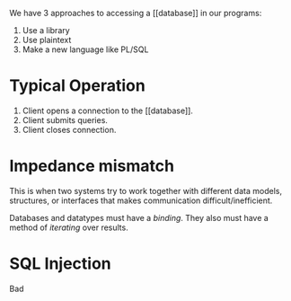 We have 3 approaches to accessing a [[database]] in our programs: 
1. Use a library
2. Use plaintext
3. Make a new language like PL/SQL

# Typical Operation
1. Client opens a connection to the [[database]]. 
2. Client submits queries. 
3. Client closes connection. 

# Impedance mismatch
This is when two systems try to work together with different data models, structures, or interfaces that makes communication difficult/inefficient. 

Databases and datatypes must have a *binding*. 
They also must have a method of *iterating* over results. 

# SQL Injection

Bad